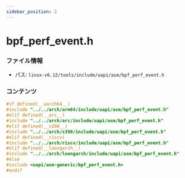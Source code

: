 ```yaml
---
sidebar_position: 2
---
```

# bpf_perf_event.h

### ファイル情報

- パス: `linux-v6.12/tools/include/uapi/asm/bpf_perf_event.h`

### コンテンツ

```h
#if defined(__aarch64__)
#include "../../arch/arm64/include/uapi/asm/bpf_perf_event.h"
#elif defined(__arc__)
#include "../../arch/arc/include/uapi/asm/bpf_perf_event.h"
#elif defined(__s390__)
#include "../../arch/s390/include/uapi/asm/bpf_perf_event.h"
#elif defined(__riscv)
#include "../../arch/riscv/include/uapi/asm/bpf_perf_event.h"
#elif defined(__loongarch__)
#include "../../arch/loongarch/include/uapi/asm/bpf_perf_event.h"
#else
#include <uapi/asm-generic/bpf_perf_event.h>
#endif

```
